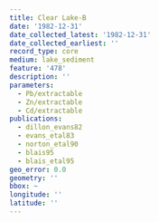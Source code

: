 ```yaml
---
title: Clear Lake-B
date: '1982-12-31'
date_collected_latest: '1982-12-31'
date_collected_earliest: ''
record_type: core
medium: lake_sediment
feature: '478'
description: ''
parameters:
  - Pb/extractable
  - Zn/extractable
  - Cd/extractable
publications:
  - dillon_evans82
  - evans_etal83
  - norton_etal90
  - blais95
  - blais_etal95
geo_error: 0.0
geometry: ''
bbox: ~
longitude: ''
latitude: ''
---
```

